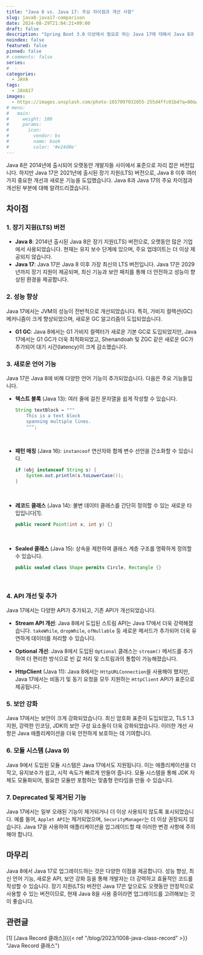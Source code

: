 ```yaml
---
title: "Java 8 vs. Java 17: 주요 차이점과 개선 사항"
slug: java8-java17-comparison
date: 2024-08-29T21:04:21+09:00
draft: false
description: "Spring Boot 3.0 이상에서 필요로 하는 Java 17에 대해서 Java 8과 비교하여 설명합니다."
noindex: false
featured: false
pinned: false
# comments: false
series:
#  - 
categories:
  - JAVA
tags:
  - JAVA17
images: 
  - https://images.unsplash.com/photo-1657097032055-255d4ffc01bd?q=80&w=2940&auto=format&fit=crop&ixlib=rb-4.0.3
# menu:
#   main:
#     weight: 100
#     params:
#       icon:
#         vendor: bs
#         name: book
#         color: '#e24d0e'
---
```


Java 8은 2014년에 출시되어 오랫동안 개발자들 사이에서 표준으로 자리 잡은 버전입니다. 하지만 Java 17은 2021년에 출시된 장기 지원(LTS) 버전으로, Java 8 이후 여러 가지 중요한 개선과 새로운 기능을 도입했습니다. Java 8과 Java 17의 주요 차이점과 개선된 부분에 대해 알려드리겠습니다.

## 차이점

### 1. 장기 지원(LTS) 버전
- **Java 8**: 2014년 출시된 Java 8은 장기 지원(LTS) 버전으로, 오랫동안 많은 기업에서 사용되었습니다. 현재는 유지 보수 단계에 있으며, 주요 업데이트는 더 이상 제공되지 않습니다.
- **Java 17**: Java 17은 Java 8 이후 가장 최신의 LTS 버전입니다. Java 17은 2029년까지 장기 지원이 제공되며, 최신 기능과 보안 패치를 통해 더 안전하고 성능이 향상된 환경을 제공합니다.

### 2. 성능 향상
Java 17에서는 JVM의 성능이 전반적으로 개선되었습니다. 특히, 가비지 컬렉션(GC) 메커니즘이 크게 향상되었으며, 새로운 GC 알고리즘이 도입되었습니다.

- **G1 GC**: Java 8에서는 G1 가비지 컬렉터가 새로운 기본 GC로 도입되었지만, Java 17에서는 G1 GC가 더욱 최적화되었고, Shenandoah 및 ZGC 같은 새로운 GC가 추가되어 대기 시간(latency)이 크게 감소했습니다.

### 3. 새로운 언어 기능

Java 17은 Java 8에 비해 다양한 언어 기능이 추가되었습니다. 다음은 주요 기능들입니다.

- **텍스트 블록** (Java 13): 여러 줄에 걸친 문자열을 쉽게 작성할 수 있습니다.
  ```java
  String textBlock = """
      This is a text block
      spanning multiple lines.
      """;
  ```
<br/>


- **패턴 매칭** (Java 16): `instanceof` 연산자와 함께 변수 선언을 간소화할 수 있습니다.
  ```java
  if (obj instanceof String s) {
      System.out.println(s.toLowerCase());
  }
  ```
<br/>


- **레코드 클래스** (Java 14): 불변 데이터 클래스를 간단히 정의할 수 있는 새로운 타입입니다[1].
  ```java
  public record Point(int x, int y) {}
  ```
<br/>    


- **Sealed 클래스** (Java 15): 상속을 제한하여 클래스 계층 구조를 명확하게 정의할 수 있습니다.
  ```java
  public sealed class Shape permits Circle, Rectangle {}
  ```
<br/>    


### 4. API 개선 및 추가
Java 17에서는 다양한 API가 추가되고, 기존 API가 개선되었습니다.

- **Stream API 개선**: Java 8에서 도입된 스트림 API는 Java 17에서 더욱 강력해졌습니다. `takeWhile`, `dropWhile`, `ofNullable` 등 새로운 메서드가 추가되어 더욱 유연하게 데이터를 처리할 수 있습니다.
  
- **Optional 개선**: Java 8에서 도입된 `Optional` 클래스는 `stream()` 메서드를 추가하여 더 편리한 방식으로 빈 값 처리 및 스트림과의 통합이 가능해졌습니다.

- **HttpClient** (Java 11): Java 8에서는 `HttpURLConnection`을 사용해야 했지만, Java 17에서는 비동기 및 동기 요청을 모두 지원하는 `HttpClient` API가 표준으로 제공됩니다.

### 5. 보안 강화

Java 17에서는 보안이 크게 강화되었습니다. 최신 암호화 표준이 도입되었고, TLS 1.3 지원, 강력한 인코딩, JDK의 보안 구성 요소들이 더욱 강화되었습니다. 이러한 개선 사항은 Java 애플리케이션을 더욱 안전하게 보호하는 데 기여합니다.

### 6. 모듈 시스템 (Java 9)

Java 9에서 도입된 모듈 시스템은 Java 17에서도 지원됩니다. 이는 애플리케이션을 더 작고, 유지보수가 쉽고, 시작 속도가 빠르게 만들어 줍니다. 모듈 시스템을 통해 JDK 자체도 모듈화되어, 필요한 모듈만 포함하는 맞춤형 런타임을 만들 수 있습니다.

### 7. Deprecated 및 제거된 기능

Java 17에서는 일부 오래된 기능이 제거되거나 더 이상 사용되지 않도록 표시되었습니다. 예를 들어, `Applet API`는 제거되었으며, `SecurityManager`는 더 이상 권장되지 않습니다. Java 17을 사용하여 애플리케이션을 업그레이드할 때 이러한 변경 사항에 주의해야 합니다.

## 마무리

Java 8에서 Java 17로 업그레이드하는 것은 다양한 이점을 제공합니다. 성능 향상, 최신 언어 기능, 새로운 API, 보안 강화 등을 통해 개발자는 더 강력하고 효율적인 코드를 작성할 수 있습니다. 장기 지원(LTS) 버전인 Java 17은 앞으로도 오랫동안 안정적으로 사용할 수 있는 버전이므로, 현재 Java 8을 사용 중이라면 업그레이드를 고려해보는 것이 좋습니다.


<h2> 관련글 </h2>

[1] [Java Record 클래스]({{< ref "/blog/2023/1008-java-class-record" >}} "Java Record 클래스")
